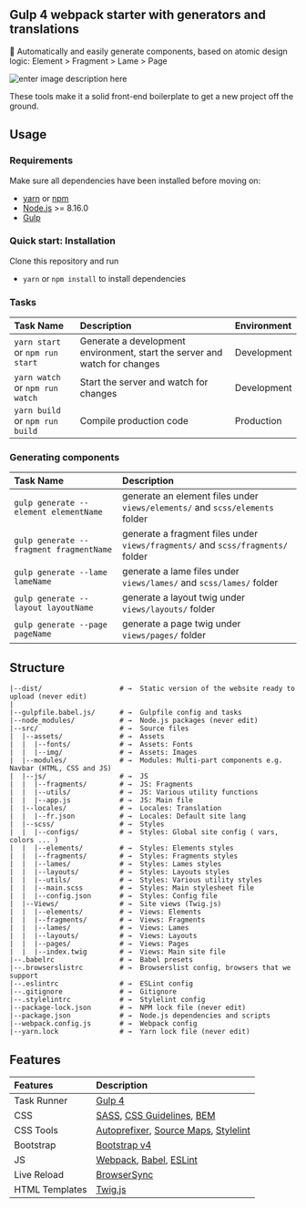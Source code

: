 ## Gulp 4 webpack starter with generators and translations

🚀 Automatically and easily generate components, based on atomic design logic: Element > Fragment > Lame > Page

![enter image description here](https://i.imgur.com/BoxlO94.png)

These tools make it a solid front-end boilerplate to get a new project off the ground.

## Usage

### Requirements
Make sure all dependencies have been installed before moving on:

* [yarn](https://yarnpkg.com/lang/en/) or [npm](https://www.npmjs.com/get-npm)
* [Node.js](https://nodejs.org/en/download/) >= 8.16.0
* [Gulp](http://gulpjs.com/)

### Quick start: Installation
Clone this repository and run
- `yarn` or `npm install` to install dependencies

### Tasks
| Task Name | Description | Environment |
| :------------- | :------------- | :------------- |
| `yarn start` or `npm run start` | Generate a development environment, start the server and watch for changes | Development
| `yarn watch` or `npm run watch` | Start the server and watch for changes | Development
| `yarn build` or `npm run build` | Compile production code | Production

### Generating components
| Task Name | Description |
| :--------------------- | :------------- |
| `gulp generate --element elementName` | generate an element files under `views/elements/` and `scss/elements` folder
| `gulp generate --fragment fragmentName` | generate a fragment files under `views/fragments/` and `scss/fragments/` folder
| `gulp generate --lame lameName` | generate a lame files under `views/lames/` and `scss/lames/` folder
| `gulp generate --layout layoutName` | generate a layout twig under `views/layouts/` folder
| `gulp generate --page pageName` | generate a page twig under `views/pages/` folder

## Structure

```
|--dist/                   # →  Static version of the website ready to upload (never edit)
|
|--gulpfile.babel.js/      # →  Gulpfile config and tasks
|--node_modules/           # →  Node.js packages (never edit)
|--src/                    # →  Source files
|  |--assets/              # →  Assets
|  |  |--fonts/            # →  Assets: Fonts
|  |  |--img/              # →  Assets: Images
|  |--modules/             # →  Modules: Multi-part components e.g. Navbar (HTML, CSS and JS)
|  |--js/                  # →  JS 
|  |  |--fragments/        # →  JS: Fragments 
|  |  |--utils/            # →  JS: Various utility functions
|  |  |--app.js            # →  JS: Main file
|  |--locales/             # →  Locales: Translation
|  |  |--fr.json           # →  Locales: Default site lang
|  |--scss/                # →  Styles
|  |  |--configs/          # →  Styles: Global site config ( vars, colors ... )
|  |  |--elements/         # →  Styles: Elements styles
|  |  |--fragments/        # →  Styles: Fragments styles
|  |  |--lames/            # →  Styles: Lames styles
|  |  |--layouts/          # →  Styles: Layouts styles
|  |  |--utils/            # →  Styles: Various utility styles
|  |  |--main.scss         # →  Styles: Main stylesheet file
|  |  |--config.json       # →  Styles: Config file
|  |--Views/               # →  Site views (Twig.js)
|  |  |--elements/         # →  Views: Elements
|  |  |--fragments/        # →  Views: Fragments
|  |  |--lames/            # →  Views: Lames
|  |  |--layouts/          # →  Views: Layouts
|  |  |--pages/            # →  Views: Pages
|  |  |--index.twig        # →  Views: Main site file
|--.babelrc                # →  Babel presets
|--.browserslistrc         # →  Browserslist config, browsers that we support
|--.eslintrc               # →  ESLint config
|--.gitignore              # →  Gitignore
|--.stylelintrc            # →  Stylelint config
|--package-lock.json       # →  NPM lock file (never edit)
|--package.json            # →  Node.js dependencies and scripts
|--webpack.config.js       # →  Webpack config
|--yarn.lock               # →  Yarn lock file (never edit)
```
##  Features
| Features | Description |
| :------------- | :------------- |
| Task Runner | [Gulp 4](http://gulpjs.com/)
| CSS | [SASS](http://sass-lang.com/), [CSS Guidelines](https://cssguidelin.es/), [BEM](http://getbem.com/)
| CSS Tools | [Autoprefixer](https://github.com/postcss/autoprefixer), [Source Maps](https://www.npmjs.com/package/gulp-sourcemaps), [Stylelint](https://stylelint.io/)
| Bootstrap | [Bootstrap v4](https://getbootstrap.com/)
| JS | [Webpack](https://webpack.js.org/), [Babel](http://babeljs.io/), [ESLint](http://eslint.org/)
| Live Reload | [BrowserSync](http://www.browsersync.io/)
| HTML Templates | [Twig.js](https://github.com/twigjs/twig.js)
